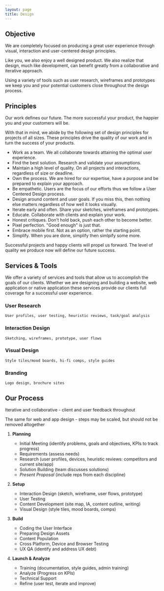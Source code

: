 ```yaml
---
layout: page
title: Design
---
```



## Objective
We are completely focused on producing a great user experience through visual, interaction and user-centered design principles.

Like you, we also enjoy a well designed product. We also realize that design, much like development, can benefit greatly from a collaborative and iterative approach. 

Using a variety of tools such as user research, wireframes and prototypes we keep you and your potential customers close throughout the design process. 

## Principles
Our work defines our future. The more successful your product, the happier you and your customers will be. 

With that in mind, we abide by the following set of design principles for projects of all sizes. These principles drive the quality of our work and in turn the success of your products.

* Work as a team. We all collaborate towards attaining the optimal user experience.
* Find the best solution. Research and validate your assumptions. 
* Maintain a high level of quality. On all projects and interactions, regardless of size or deadline.
* Own the process. We are hired for our expertise, have a purpose and be prepared to explain your approach. 
* Be empathetic. Users are the focus of our efforts thus we follow a User Centered Design process.
* Design around content and user goals. If you miss this, then nothing else matters regardless of how well it looks visually.
* Iterate early and often. Share your sketches, wireframes and prototypes. 
* Educate. Collaborate with clients and explain your work.
* Honest critiques. Don't hold back, push each other to become better.
* Pixel perfection. "Good enough" is just that. 
* Embrace mobile first. Not as an option, rather the starting point.
* Simplify. When you are done, simplify then simlpify some more.

Successful projects and happy clients will propel us forward. The level of quality we produce now will define our future success.

## Services & Tools
We offer a variety of services and tools that allow us to accomplish the goals of our clients. Whether we are designing and building a website, web application or native application these services provide our clients full coverage for a successful user experience.

### **User Research** 
	User profiles, user testing, heuristic reviews, task/goal analysis

### **Interaction Design**
	Sketching, wireframes, prototype, user flows

### **Visual Design**
	Style tiles/mood boards, hi-fi comps, style guides

### **Branding**
	Logo design, brochure sites

## Our Process 
Iterative and collaborative - client and user feedback throughout

The same for web and app design - steps may be scaled, but should not be removed altogether

1. **Planning**
	- Initial Meeting (identify problems, goals and objectives, KPIs to track progress)
	- Requirements (assess needs)
	- Research (user profiles, devices, heuristic reviews: competitors and current site/app)
	- Solution Building (team discusses solutions)
	- *Present Proposal* (include reps from each discipline)

2. **Setup**
	- Interaction Design (sketch, wireframe, user flows, prototype)
	- User Testing
	- Content Development (site map, IA, content outline, writing)
	- Visual Design (style tiles, mood boards, comps)

3. **Build**
	- Coding the User Interface
	- Preparing Design Assets
	- Content Population
	- Cross Platform, Device and Browser Testing
	- UX QA (identify and address UX debt)

4. **Launch & Analyze**
	- Training (documentation, style guides, admin training)
	- Analyze (Progress on KPIs)
	- Technical Support
	- Refine (user test, iterate and improve)


